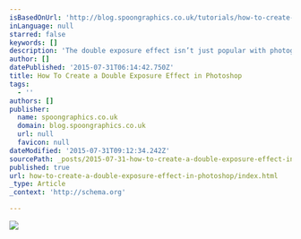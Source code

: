```yaml
---
isBasedOnUrl: 'http://blog.spoongraphics.co.uk/tutorials/how-to-create-a-double-exposure-effect-in-photoshop'
inLanguage: null
starred: false
keywords: []
description: 'The double exposure effect isn’t just popular with photographers, it’s a technique that artists and designers can use to create cool abstract artwork. You can see this effect used in the real world on album covers and even during opening titles of popular TV series. Today we’re going to focus on mimicking the traditional effect in Photoshop. It’s a relatively simple process but the final result mostly depends on a good match of two complementing photographs.'
author: []
datePublished: '2015-07-31T06:14:42.750Z'
title: How To Create a Double Exposure Effect in Photoshop
tags:
  - ''
authors: []
publisher:
  name: spoongraphics.co.uk
  domain: blog.spoongraphics.co.uk
  url: null
  favicon: null
dateModified: '2015-07-31T09:12:34.242Z'
sourcePath: _posts/2015-07-31-how-to-create-a-double-exposure-effect-in-photoshop.md
published: true
url: how-to-create-a-double-exposure-effect-in-photoshop/index.html
_type: Article
_context: 'http://schema.org'

---
```

![](http://blog.spoongraphics.co.uk/wp-content/uploads/2014/double-exposure/double-exposure-effect-sm.jpg)